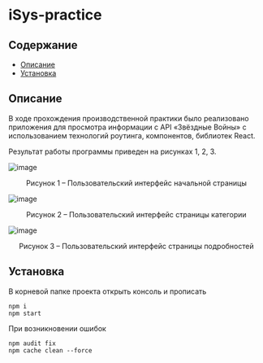 # iSys-practice
## Содержание
+ <a href="#description">Описание</a>
+ <a href="#install">Установка</a>

<h2 id="description">Описание</h2>
<p>В ходе прохождения производственной практики было реализовано приложения для просмотра информации с API «Звёздные Войны» с использованием технологий роутинга, компонентов, библиотек React.</p>

<p>Результат работы программы приведен на рисунках 1, 2, 3.</p>

![image](https://github.com/zhuzhavladislav/iSys-practice/assets/90103339/5c84e942-cc41-4554-a70d-cd1373c8ecb0)
<p align="center">Рисунок 1 – Пользовательский интерфейс начальной страницы</p>

![image](https://github.com/zhuzhavladislav/iSys-practice/assets/90103339/c2edec84-7835-4bbb-bf02-b1173e47f124)
<p align="center">Рисунок 2 – Пользовательский интерфейс страницы категории</p>

![image](https://github.com/zhuzhavladislav/iSys-practice/assets/90103339/4db47232-29e4-4502-bdb1-62a47f337d47)
<p align="center">Рисунок 3 – Пользовательский интерфейс страницы подробностей</p>

<h2 id="install">Установка</h2>

В корневой папке проекта открыть консоль и прописать
```
npm i
npm start
```

При возникновении ошибок
```
npm audit fix
npm cache clean --force
```
